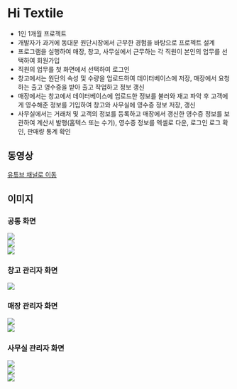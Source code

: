 <h1>Hi Textile</h1>
<ul>
  <li>1인 1개월 프로젝트</li>
  <li>개발자가 과거에 동대문 원단시장에서 근무한 경험을 바탕으로 프로젝트 설계</li>
  <li>프로그램을 실행하여 매장, 창고, 사무실에서 근무하는 각 직원이 본인의 업무를 선택하여 회원가입</li>
  <li>직원의 업무를 첫 화면에서 선택하여 로그인</li>
  <li>창고에서는 원단의 속성 및 수량을 업로드하여 데이터베이스에 저장, 매장에서 요청하는 출고 영수증을 받아 출고 작업하고 정보 갱신</li>
  <li>매장에서는 창고에서 데이터베이스에 업로드한 정보를 불러와 재고 파악 후 고객에게 영수해준 정보를 기입하여 창고와 사무실에 영수증 정보 저장, 갱신</li>
  <li>사무실에서는 거래처 및 고객의 정보를 등록하고 매장에서 갱신한 영수증 정보를 보관하여 계산서 발행(홈텍스 또는 수기), 영수증 정보를 엑셀로 다운, 로그인 로그 확인, 판매량 통계 확인</li>
</ul>

<h2>동영상</h2>
<a href="https://youtu.be/lJZgm8nY7Yw">유튜브 채널로 이동</a>

<h2>이미지</h2>
<h3>공통 화면</h3>
<img src="https://github.com/hyeinchang/hitextile/assets/43052743/011af0c1-b097-4b83-980f-1463f704390d"/>
<br>
<img src="https://github.com/hyeinchang/hitextile/assets/43052743/a7a9b6e1-05ce-49f5-9b4f-34bb74eb0e86"/>
<br>
<img src="https://github.com/hyeinchang/hitextile/assets/43052743/41286d3b-f9df-4f68-8af3-b6cd6a409990"/>
<br>
<h3>창고 관리자 화면</h3>
<img src="https://github.com/hyeinchang/hitextile/assets/43052743/8b4e4024-9bf5-4e99-baef-118ca41527ae"/>
<br>
<h3>매장 관리자 화면</h3>
<img src="https://github.com/hyeinchang/hitextile/assets/43052743/38a85e43-5dd3-46d6-866d-285596365d9b"/>
<br>
<img src="https://github.com/hyeinchang/hitextile/assets/43052743/65b1a258-4ff9-409e-a141-6038983701c1"/>
<br>
<h3>사무실 관리자 화면</h3>
<img src="https://github.com/hyeinchang/hitextile/assets/43052743/0ac873f8-66fc-48a8-b0e1-781198f7755b"/>
<br>
<img src="https://github.com/hyeinchang/hitextile/assets/43052743/648c92f8-5d8a-4308-b3a0-a1ae934dae55"/>
<br>
<img src="https://github.com/hyeinchang/hitextile/assets/43052743/b575757b-4f2e-4333-8e41-3c06a2f85fa5"/>

